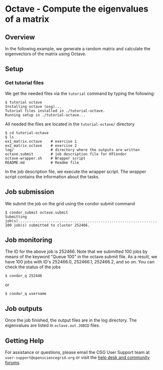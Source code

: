 # Octave - Compute the eigenvalues of a matrix

## Overview
In the following example, we generate a random matrix and calculate the
eigenvectors of the matrix using Octave.

## Setup

### Get tutorial files
We get the needed files via the `tutorial` command by typing the following:

```
$ tutorial octave
Installing octave (osg)...
Tutorial files installed in ./tutorial-octave.
Running setup in ./tutorial-octave...
```

All needed the files are located in the `tutorial-octave/` directory

```
$ cd tutorial-octave
$ ls
ex1_matrix.octave    # exercise 1
ex2_matrix.octave    # exercise 2
log/                 # directory where the outputs are written
octave.submit        # job description file for HTCondor
octave-wrapper.sh    # Wrapper script
README.md            # Readme file
```

In the job description file, we execute the wrapper script. The wrapper script
contains the information about the tasks.  

## Job submission
We submit the job on the grid using the condor submit command

```
$ condor_submit octave.submit
Submitting
job(s)....................................................................................................
100 job(s) submitted to cluster 252466.
```

## Job monitoring
The  ID for the above job is 252466. Note that we submitted 100 jobs by means of
the keyword "Queue 100" in the octave.submit file. As a result, we have 100 jobs
with ID's  252466.0, 252466.1, 252466.2, and so on. You can check the status of the
jobs 

```
$ condor_q 252446
```

or 

```
$ condor_q username
```

## Job outputs
Once the job finished, the output files are in the log directory. The
eigenvalues are listed in `octave.out.JOBID` files.

## Getting Help
For assistance or questions, please email the OSG User Support team  at `user-support@opensciencegrid.org` or visit the [help desk and community forums](http://support.opensciencegrid.org).
